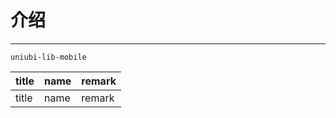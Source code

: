 # 介绍

---

`uniubi-lib-mobile`

| title | name | remark |
| ----- | ---- | ------ |
| title | name | remark |
